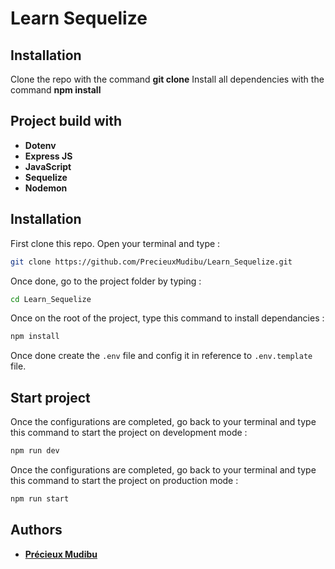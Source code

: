 # **Learn Sequelize**

## **Installation**

Clone the repo with the command **git clone**
Install all dependencies with the command **npm install**

## **Project build with**

-   **Dotenv**
-   **Express JS**
-   **JavaScript**
-   **Sequelize**
-   **Nodemon**

## **Installation**

First clone this repo. Open your terminal and type :

```bash
git clone https://github.com/PrecieuxMudibu/Learn_Sequelize.git
```

Once done, go to the project folder by typing :

```bash
cd Learn_Sequelize
```

Once on the root of the project, type this command to install dependancies :

```bash
npm install
```

Once done create the `.env` file and config it in reference to `.env.template` file.

## **Start project**

Once the configurations are completed, go back to your terminal and type this command to start the project on development mode :

```bash
npm run dev
```

Once the configurations are completed, go back to your terminal and type this command to start the project on production mode :

```bash
npm run start
```

## **Authors**

-   **[Précieux Mudibu](https://github.com/PrecieuxMudibu)**
